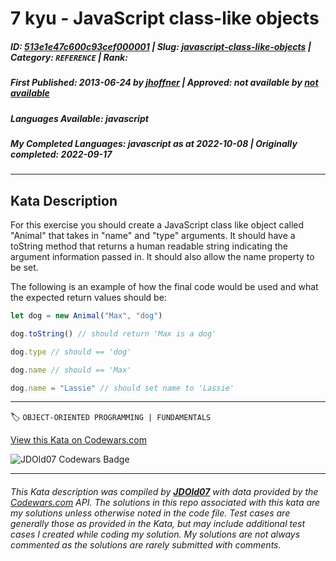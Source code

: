 # 7 kyu - JavaScript class-like objects

##### **ID**: [513e1e47c600c93cef000001](https://www.codewars.com/kata/513e1e47c600c93cef000001) | **Slug**: [javascript-class-like-objects](https://www.codewars.com/kata/513e1e47c600c93cef000001) | **Category**: `REFERENCE` | **Rank**: <span style="color:white">7 kyu</span>

##### **First Published**: 2013-06-24 **_by_** [jhoffner](https://www.codewars.com/users/jhoffner) | **Approved**: _not available_ **_by_** [_not available_](*https://www.codewars.com*)

##### **Languages Available**: javascript

##### **My Completed Languages**: javascript **_as at_** 2022-10-08 | **Originally completed**: 2022-09-17

---

## Kata Description

For this exercise you should create a JavaScript class like object called "Animal" that takes in "name" and "type" arguments. It should have a toString method that returns a human readable string indicating the argument information passed in. It should also allow the name property to be set.

The following is an example of how the final code would be used and what the expected return values should be:

```javascript
let dog = new Animal("Max", "dog")

dog.toString() // should return 'Max is a dog'

dog.type // should == 'dog'

dog.name // should == 'Max'

dog.name = "Lassie" // should set name to 'Lassie'
```

---

🏷 `OBJECT-ORIENTED PROGRAMMING | FUNDAMENTALS`

[View this Kata on Codewars.com](https://www.codewars.com/kata/513e1e47c600c93cef000001)

![](https://www.codewars.com/users/jdold07/badges/large "JDOld07 Codewars Badge")

---

###### _This Kata description was compiled by [**JDOld07**](https://tpstech.dev) with data provided by the [Codewars.com](https://www.codewars.com) API. The solutions in this repo associated with this kata are my solutions unless otherwise noted in the code file. Test cases are generally those as provided in the Kata, but may include additional test cases I created while coding my solution. My solutions are not always commented as the solutions are rarely submitted with comments._
